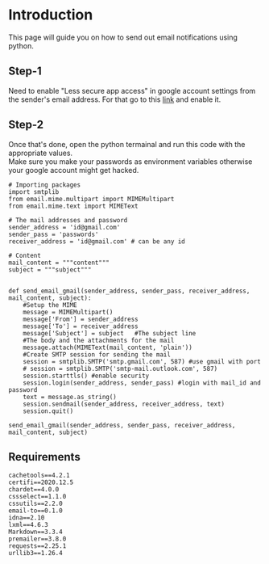 # Introduction
This page will guide you on how to send out email notifications using python.

## Step-1
Need to enable "Less secure app access" in google account settings from the sender's email address. 
For that go to this [link](https://myaccount.google.com/lesssecureapps) and enable it.

## Step-2
Once that's done, open the python termainal and run this code with the appropriate values.
<br>
Make sure you make your passwords as environment variables otherwise your google account might get hacked.

```
# Importing packages
import smtplib
from email.mime.multipart import MIMEMultipart
from email.mime.text import MIMEText

# The mail addresses and password
sender_address = 'id@gmail.com'
sender_pass = 'passwords'
receiver_address = 'id@gmail.com' # can be any id

# Content
mail_content = """content"""
subject = """subject"""


def send_email_gmail(sender_address, sender_pass, receiver_address, mail_content, subject):
    #Setup the MIME
    message = MIMEMultipart()
    message['From'] = sender_address
    message['To'] = receiver_address
    message['Subject'] = subject   #The subject line
    #The body and the attachments for the mail
    message.attach(MIMEText(mail_content, 'plain'))
    #Create SMTP session for sending the mail
    session = smtplib.SMTP('smtp.gmail.com', 587) #use gmail with port
    # session = smtplib.SMTP('smtp-mail.outlook.com', 587)
    session.starttls() #enable security
    session.login(sender_address, sender_pass) #login with mail_id and password
    text = message.as_string()
    session.sendmail(sender_address, receiver_address, text)
    session.quit()

send_email_gmail(sender_address, sender_pass, receiver_address, mail_content, subject)
```

## Requirements
```
cachetools==4.2.1
certifi==2020.12.5
chardet==4.0.0
cssselect==1.1.0
cssutils==2.2.0
email-to==0.1.0
idna==2.10
lxml==4.6.3
Markdown==3.3.4
premailer==3.8.0
requests==2.25.1
urllib3==1.26.4
```